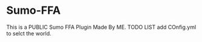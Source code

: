# Sumo-FFA
This is a PUBLIC Sumo FFA Plugin Made By ME.
TODO LIST
add COnfig.yml to selct the world.
